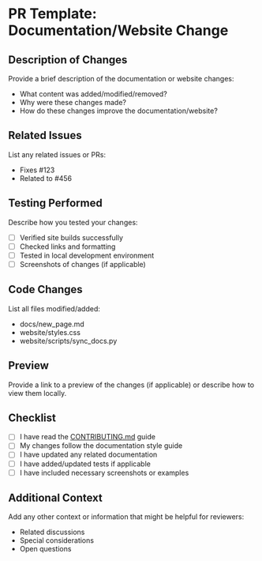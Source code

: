 # PR Template: Documentation/Website Change

## Description of Changes
Provide a brief description of the documentation or website changes:

* What content was added/modified/removed?
* Why were these changes made?
* How do these changes improve the documentation/website?

## Related Issues
List any related issues or PRs:
* Fixes #123
* Related to #456

## Testing Performed
Describe how you tested your changes:
- [ ] Verified site builds successfully
- [ ] Checked links and formatting
- [ ] Tested in local development environment
- [ ] Screenshots of changes (if applicable)

## Code Changes
List all files modified/added:
* docs/new_page.md
* website/styles.css
* website/scripts/sync_docs.py

## Preview
Provide a link to a preview of the changes (if applicable) or describe how to view them locally.

## Checklist
- [ ] I have read the [CONTRIBUTING.md](CONTRIBUTING.md) guide
- [ ] My changes follow the documentation style guide
- [ ] I have updated any related documentation
- [ ] I have added/updated tests if applicable
- [ ] I have included necessary screenshots or examples

## Additional Context
Add any other context or information that might be helpful for reviewers:
* Related discussions
* Special considerations
* Open questions 